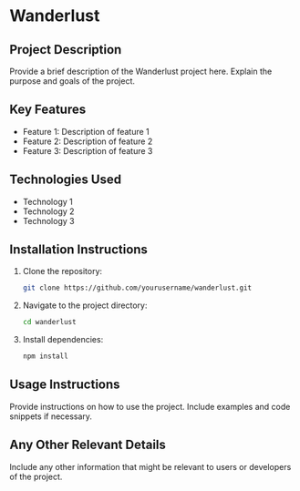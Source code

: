 # Wanderlust

## Project Description
Provide a brief description of the Wanderlust project here. Explain the purpose and goals of the project.

## Key Features
- Feature 1: Description of feature 1
- Feature 2: Description of feature 2
- Feature 3: Description of feature 3

## Technologies Used
- Technology 1
- Technology 2
- Technology 3

## Installation Instructions
1. Clone the repository:
   ```bash
   git clone https://github.com/yourusername/wanderlust.git
   ```
2. Navigate to the project directory:
   ```bash
   cd wanderlust
   ```
3. Install dependencies:
   ```bash
   npm install
   ```

## Usage Instructions
Provide instructions on how to use the project. Include examples and code snippets if necessary.

## Any Other Relevant Details
Include any other information that might be relevant to users or developers of the project.
